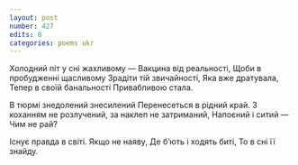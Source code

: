 ```yaml
---
layout: post
number: 427
edits: 8
categories: poems ukr
---
```


Холодний піт у сні жахливому —
Вакцина від реальності,
Щоби в пробудженні щасливому 
Зрадіти тій звичайності,
Яка вже дратувала,
Тепер в своїй банальності
Привабливою стала.

В тюрмі знедолений знесилений 
Перенесеться в рідний край.
З коханням не розлучений, за наклеп не затриманий,
Напоєний і ситий —
Чим не рай?

Існує правда в світі.
Якщо не наяву,
Де бʼють і ходять биті,
То в сні її знайду.
